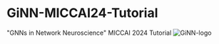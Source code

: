 # GiNN-MICCAI24-Tutorial
"GNNs in Network Neuroscience" MICCAI 2024 Tutorial
![GiNN-logo](https://github.com/basiralab/GiNN-MICCAI24-Tutorial/assets/51650277/6fc1c2f6-8ef2-4045-8b84-5fb8c4d1ee9a)
